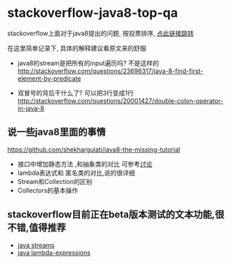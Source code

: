 # stackoverflow-java8-top-qa

stackoverflow上面对于java8提出的问题, 按投票排序, [点此链接跳转](http://stackoverflow.com/questions/tagged/java-8?sort=votes&pageSize=15)

在这里简单记录下, 具体的解释建议看原文来的舒服

- java8的stream是把所有的input遍历吗? 不是这样的
http://stackoverflow.com/questions/23696317/java-8-find-first-element-by-predicate

- 双冒号的背后干什么了? 可以把3行变成1行
http://stackoverflow.com/questions/20001427/double-colon-operator-in-java-8

## 说一些java8里面的事情

https://github.com/shekhargulati/java8-the-missing-tutorial

- 接口中增加静态方法 ,和抽象类的对比 可参考[讨论](http://www.oschina.net/question/1580378_149995?sort=time)
- lambda表达式和 匿名类的对比,说的很详细
- Stream和Collection的区别
- Collectors的基本操作


## stackoverflow目前正在beta版本测试的文本功能,很不错,值得推荐

- [java streams](http://stackoverflow.com/documentation/java/88/streams)
- [java lambda-expressions](https://stackoverflow.com/documentation/java/91/lambda-expressions)


